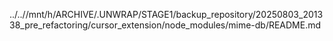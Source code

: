 ../..//mnt/h/ARCHIVE/.UNWRAP/STAGE1/backup_repository/20250803_201338_pre_refactoring/cursor_extension/node_modules/mime-db/README.md